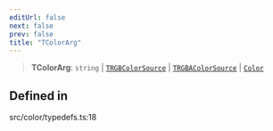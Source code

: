 ```yaml
---
editUrl: false
next: false
prev: false
title: "TColorArg"
---
```


> **TColorArg**: `string` \| [`TRGBColorSource`](/api/type-aliases/trgbcolorsource/) \| [`TRGBAColorSource`](/api/type-aliases/trgbacolorsource/) \| [`Color`](/api/classes/color/)

## Defined in

src/color/typedefs.ts:18

